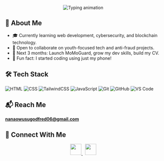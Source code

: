 <!-- Animated Intro -->
<p align="center">
  <img src="https://readme-typing-svg.herokuapp.com?font=Fira+Code&duration=3000&pause=1000&color=00F7FF&center=true&vCenter=true&width=450&lines=Hi+there+%F0%9F%91%8B+I'm+Godfred+Nana+Owusu;Web+Dev+%7C+Cybersecurity+%7C+Blockchain+Explorer;Building+Tech+That+Protects+and+Empowers" alt="Typing animation" />
</p>

## 🚀 About Me
- 🎓 Currently learning web development, cybersecurity, and blockchain technology.
- 👯 Open to collaborate on youth-focused tech and anti-fraud projects.
- 🌱 Next 3 months: Launch MoMoGuard, grow my dev skills, build my CV.
- 🧠 Fun fact: I started coding using just my phone!

## 🛠 Tech Stack
![HTML](https://img.shields.io/badge/-HTML5-E34F26?style=flat-square&logo=html5&logoColor=fff)
![CSS](https://img.shields.io/badge/-CSS3-1572B6?style=flat-square&logo=css3)
![TailwindCSS](https://img.shields.io/badge/-TailwindCSS-38B2AC?style=flat-square&logo=tailwind-css)
![JavaScript](https://img.shields.io/badge/-JavaScript-F7DF1E?style=flat-square&logo=javascript&logoColor=black)
![Git](https://img.shields.io/badge/-Git-F05032?style=flat-square&logo=git)
![GitHub](https://img.shields.io/badge/-GitHub-181717?style=flat-square&logo=github)
![VS Code](https://img.shields.io/badge/-VSCode-007ACC?style=flat-square&logo=visual-studio-code)

## 📬 Reach Me
**nanaowusugodfred06@gmail.com**
## 🤝 Connect With Me

<p align="center">
  <a href="https://www.linkedin.com/in/godfrednanaowusu-264a10263">
    <img src="https://img.shields.io/badge/Connect%20on-LinkedIn-0A66C2?style=for-the-badge&logo=linkedin&logoColor=white" height="36" />
  </a>
  &nbsp;
  <a href="https://x.com/Godfred06">
    <img src="https://img.shields.io/badge/Follow%20on-X-000000?style=for-the-badge&logo=twitter&logoColor=white" height="36" />
  </a>
</p>
